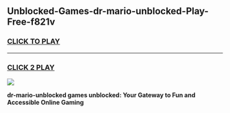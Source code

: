 
## Unblocked-Games-dr-mario-unblocked-Play-Free-f821v
<h3>
<a href="https://premium76.site?title=dr-mario-unblocked&ref=18A1">CLICK TO PLAY</a></h3>
<hr>

<h3>
<a href="https://premium76.site?title=dr-mario-unblocked&ref=18A1">CLICK 2 PLAY</a>
  
</h3>

<a href="https://premium76.site?title=dr-mario-unblocked&ref=18A1"><img src="https://clearcache.store/games.png"></a>


**dr-mario-unblocked games unblocked: Your Gateway to Fun and Accessible Online Gaming**
